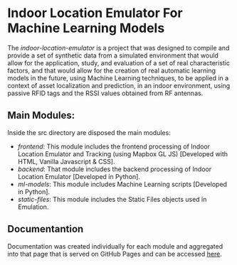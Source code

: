 # Indoor Location Emulator For Machine Learning Models  

The <em>indoor-location-emulator</em> is a project that was designed to compile and provide a set of synthetic data from a simulated environment that would allow for the application, study, and evaluation of a set of real characteristic factors, and that would allow for the creation of real automatic learning models in the future, using Machine Learning techniques, to be applied in a context of asset localization and prediction, in an indoor environment, using passive RFID tags and the RSSI values obtained from RF antennas.

## Main Modules:
Inside the src</em> directory are disposed the main modules:
- <em>frontend</em>: This module includes the frontend processing of Indoor Location Emulator and Tracking (using Mapbox GL JS) [Developed with HTML, Vanilla Javascript & CSS].
- <em>backend</em>: That module includes the backend processing of Indoor Location Emulator [Developed in Python].
- <em>ml-models</em>: This module includes Machine Learning scripts [Developed in Python]. 
- <em>static-files</em>: This module includes the Static Files objects used in Emulation.

## Documentantion 

Documentation was created individually for each module and aggregated into that page that is served on GitHub Pages and can be accessed [here](https://atnog.github.io/indoor-location-emulator/).

